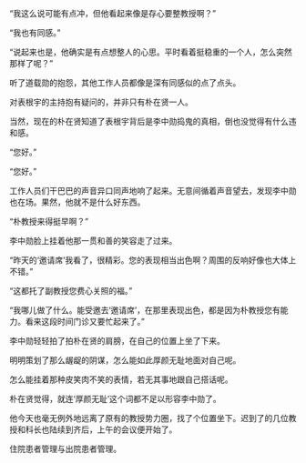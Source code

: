 “我这么说可能有点冲，但他看起来像是存心要整教授啊？”

“我也有同感。”

“说起来也是，他确实是有点想整人的心思。平时看着挺稳重的一个人，怎么突然那样了呢？”

听了道载勋的抱怨，其他工作人员都像是深有同感似的点了点头。

对表根宇的主持抱有疑问的，并非只有朴在贤一人。

当然，现在的朴在贤知道了表根宇背后是李中勋捣鬼的真相，倒也没觉得有什么违和感。

“您好。”

“您好。”

工作人员们干巴巴的声音异口同声地响了起来。无意间循着声音望去，发现李中勋也在场。果然，他就不是什么好东西。

“朴教授来得挺早啊？”

李中勋脸上挂着他那一贯和善的笑容走了过来。

“昨天的‘邀请席’我看了，很精彩。您的表现相当出色啊？周围的反响好像也大体上不错。”

“这都托了副教授您费心关照的福。”

“我哪儿做了什么。能受邀去‘邀请席’，在那里表现出色，都是因为朴教授您有能力。看来这段时间门诊又要忙起来了。”

李中勋轻轻拍了拍朴在贤的肩膀，在自己的位置上坐了下来。

明明策划了那么龌龊的阴谋，怎么能如此厚颜无耻地面对自己呢。

怎么能挂着那种皮笑肉不笑的表情，若无其事地跟自己搭话呢。

朴在贤觉得，就连‘厚颜无耻’这个词都不足以形容李中勋了。

他今天也毫无例外地远离了原有的教授势力圈，找了个位置坐下。迟到了的几位教授和科长也陆续到齐后，上午的会议便开始了。

住院患者管理与出院患者管理。